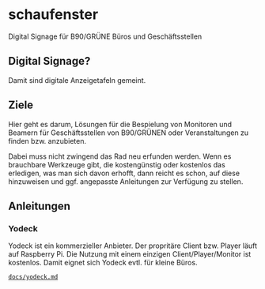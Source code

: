 # schaufenster

Digital Signage für B90/GRÜNE Büros und Geschäftsstellen

## Digital Signage?

Damit sind digitale Anzeigetafeln gemeint.

## Ziele

Hier geht es darum, Lösungen für die Bespielung von Monitoren und Beamern
für Geschäftsstellen von B90/GRÜNEN oder Veranstaltungen zu finden bzw.
anzubieten.

Dabei muss nicht zwingend das Rad neu erfunden werden. Wenn es brauchbare
Werkzeuge gibt, die kostengünstig oder kostenlos das erledigen, was man
sich davon erhofft, dann reicht es schon, auf diese hinzuweisen und ggf.
angepasste Anleitungen zur Verfügung zu stellen.

## Anleitungen

### Yodeck

Yodeck ist ein kommerzieller Anbieter. Der propritäre Client bzw. Player läuft
auf Raspberry Pi. Die Nutzung mit einem einzigen Client/Player/Monitor ist
kostenlos. Damit eignet sich Yodeck evtl. für kleine Büros.

[`docs/yodeck.md`](https://github.com/netzbegruenung/schaufenster/blob/master/docs/yodeck.md)
